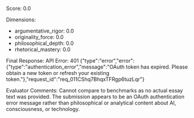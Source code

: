 Score: 0.0

Dimensions:
- argumentative_rigor: 0.0
- originality_force: 0.0
- philosophical_depth: 0.0
- rhetorical_mastery: 0.0

Final Response:
API Error: 401 {"type":"error","error":{"type":"authentication_error","message":"OAuth token has expired. Please obtain a new token or refresh your existing token."},"request_id":"req_011CShq7BhqxTFRgp6tuzLqr"}

Evaluator Comments:
Cannot compare to benchmarks as no actual essay text was provided. The submission appears to be an OAuth authentication error message rather than philosophical or analytical content about AI, consciousness, or technology.

